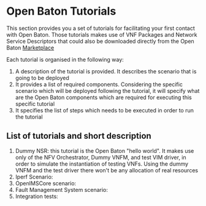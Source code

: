 # Open Baton Tutorials

This section provides you a set of tutorials for facilitating your first contact with Open Baton. Those tutorials makes use of VNF Packages and Network Service Descriptors that could also be downloaded directly from the Open Baton [Marketplace]

Each tutorial is organised in the following way: 

1. A description of the tutorial is provided. It describes the scenario that is going to be deployed
2. It provides a list of required components. Considering the specific scenario which will be deployed following the tutorial, it will specify what are the Open Baton components which are required for executing this specific tutorial
3. It specifies the list of steps which needs to be executed in order to run the tutorial

## List of tutorials and short description

1. Dummy NSR: this tutorial is the Open Baton "hello world". It makes use only of the NFV Orchestrator, Dummy VNFM, and test VIM driver, in order to simulate the instantiation of testing VNFs. Using the dummy VNFM and the test driver there won't be any allocation of real resources
2. Iperf Scenario: 
3. OpenIMSCore scenario: 
4. Fault Management System scenario:     
5. Integration tests: 

[Marketplace]: http://markteplace.openbaton.org
